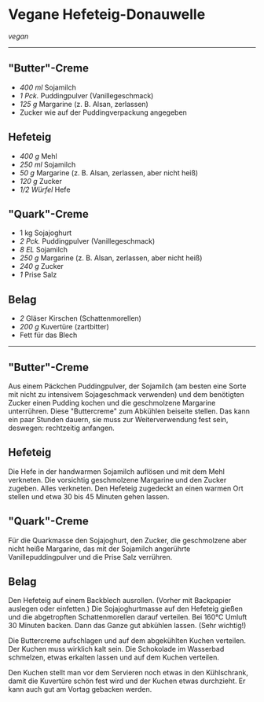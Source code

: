 # Vegane Hefeteig-Donauwelle

*vegan*

---

## "Butter"-Creme

- *400 ml* Sojamilch
- *1 Pck.* Puddingpulver (Vanillegeschmack)
- *125 g* Margarine (z. B. Alsan, zerlassen)
- Zucker wie auf der Puddingverpackung angegeben

## Hefeteig

- *400 g* Mehl
- *250 ml* Sojamilch
- *50 g* Margarine (z. B. Alsan, zerlassen, aber nicht heiß)
- *120 g* Zucker
- *1/2 Würfel* Hefe 

## "Quark"-Creme

- 1 kg Sojajoghurt
- *2 Pck.* Puddingpulver (Vanillegeschmack)
- *8 EL* Sojamilch
- *250 g* Margarine (z. B. Alsan, zerlassen, aber nicht heiß)
- *240 g* Zucker
- *1* Prise Salz 

## Belag

- *2* Gläser Kirschen (Schattenmorellen)
- *200 g* Kuvertüre (zartbitter)
- Fett für das Blech 

---

## "Butter"-Creme

Aus einem Päckchen Puddingpulver, der Sojamilch (am besten eine Sorte mit nicht zu intensivem Sojageschmack verwenden) und dem benötigten Zucker einen Pudding kochen und die geschmolzene Margarine unterrühren. Diese "Buttercreme" zum Abkühlen beiseite stellen. Das kann ein paar Stunden dauern, sie muss zur Weiterverwendung fest sein, deswegen: rechtzeitig anfangen.

## Hefeteig

Die Hefe in der handwarmen Sojamilch auflösen und mit dem Mehl verkneten. Die vorsichtig geschmolzene Margarine und den Zucker zugeben. Alles verkneten. Den Hefeteig zugedeckt an einen warmen Ort stellen und etwa 30 bis 45 Minuten gehen lassen.

## "Quark"-Creme

Für die Quarkmasse den Sojajoghurt, den Zucker, die geschmolzene aber nicht heiße Margarine, das mit der Sojamilch angerührte Vanillepuddingpulver und die Prise Salz verrühren.

## Belag

Den Hefeteig auf einem Backblech ausrollen. (Vorher mit Backpapier auslegen oder einfetten.) Die Sojajoghurtmasse auf den Hefeteig gießen und die abgetropften Schattenmorellen darauf verteilen. Bei 160°C Umluft 30 Minuten backen. Dann das Ganze gut abkühlen lassen. (Sehr wichtig!)

Die Buttercreme aufschlagen und auf dem abgekühlten Kuchen verteilen. Der Kuchen muss wirklich kalt sein. 
Die Schokolade im Wasserbad schmelzen, etwas erkalten lassen und auf dem Kuchen verteilen.

Den Kuchen stellt man vor dem Servieren noch etwas in den Kühlschrank, damit die Kuvertüre schön fest wird und der Kuchen etwas durchzieht. Er kann auch gut am Vortag gebacken werden.
